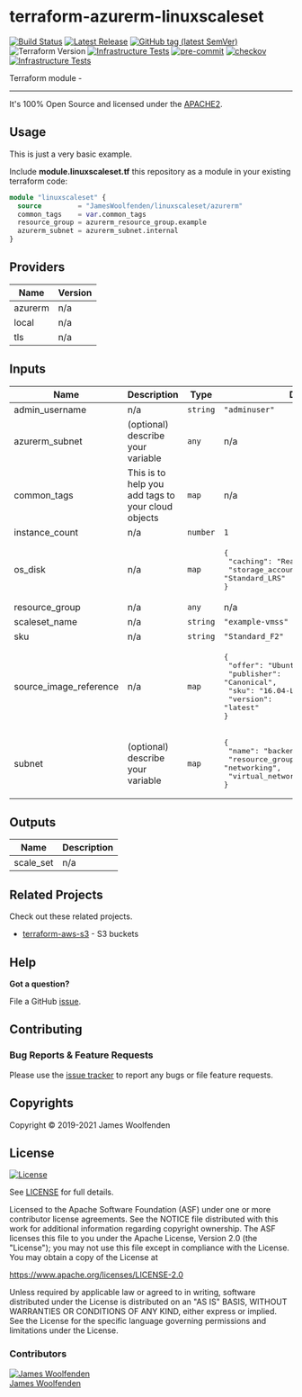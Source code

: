 # terraform-azurerm-linuxscaleset

[![Build Status](https://github.com/JamesWoolfenden/terraform-azurerm-linuxscaleset/workflows/Verify%20and%20Bump/badge.svg?branch=master)](https://github.com/JamesWoolfenden/terraform-azurerm-linuxscaleset)
[![Latest Release](https://img.shields.io/github/release/JamesWoolfenden/terraform-azurerm-linuxscaleset.svg)](https://github.com/JamesWoolfenden/terraform-azurerm-linuxscaleset/releases/latest)
[![GitHub tag (latest SemVer)](https://img.shields.io/github/tag/JamesWoolfenden/terraform-azurerm-linuxscaleset.svg?label=latest)](https://github.com/JamesWoolfenden/terraform-azurerm-linuxscaleset/releases/latest)
![Terraform Version](https://img.shields.io/badge/tf-%3E%3D0.14.0-blue.svg)
[![Infrastructure Tests](https://www.bridgecrew.cloud/badges/github/JamesWoolfenden/terraform-azurerm-linuxscaleset/cis_aws)](https://www.bridgecrew.cloud/link/badge?vcs=github&fullRepo=JamesWoolfenden%2Fterraform-azurerm-linuxscaleset&benchmark=CIS+AWS+V1.2)
[![pre-commit](https://img.shields.io/badge/pre--commit-enabled-brightgreen?logo=pre-commit&logoColor=white)](https://github.com/pre-commit/pre-commit)
[![checkov](https://img.shields.io/badge/checkov-verified-brightgreen)](https://www.checkov.io/)
[![Infrastructure Tests](https://www.bridgecrew.cloud/badges/github/jameswoolfenden/terraform-azurerm-linuxscaleset/general)](https://www.bridgecrew.cloud/link/badge?vcs=github&fullRepo=JamesWoolfenden%2Fterraform-azurerm-linuxscaleset&benchmark=INFRASTRUCTURE+SECURITY)

Terraform module -

---

It's 100% Open Source and licensed under the [APACHE2](LICENSE).

## Usage

This is just a very basic example.

Include **module.linuxscaleset.tf** this repository as a module in your existing terraform code:

```terraform
module "linuxscaleset" {
  source         = "JamesWoolfenden/linuxscaleset/azurerm"
  common_tags    = var.common_tags
  resource_group = azurerm_resource_group.example
  azurerm_subnet = azurerm_subnet.internal
}
```

<!-- BEGINNING OF PRE-COMMIT-TERRAFORM DOCS HOOK -->

## Providers

| Name    | Version |
| ------- | ------- |
| azurerm | n/a     |
| local   | n/a     |
| tls     | n/a     |

## Inputs

| Name                   | Description                                        | Type     | Default                                                                                                                      | Required |
| ---------------------- | -------------------------------------------------- | -------- | ---------------------------------------------------------------------------------------------------------------------------- | :------: |
| admin_username         | n/a                                                | `string` | `"adminuser"`                                                                                                                |    no    |
| azurerm_subnet         | (optional) describe your variable                  | `any`    | n/a                                                                                                                          |   yes    |
| common_tags            | This is to help you add tags to your cloud objects | `map`    | n/a                                                                                                                          |   yes    |
| instance_count         | n/a                                                | `number` | `1`                                                                                                                          |    no    |
| os_disk                | n/a                                                | `map`    | <pre>{<br> "caching": "ReadWrite",<br> "storage_account_type": "Standard_LRS"<br>}</pre>                                     |    no    |
| resource_group         | n/a                                                | `any`    | n/a                                                                                                                          |   yes    |
| scaleset_name          | n/a                                                | `string` | `"example-vmss"`                                                                                                             |    no    |
| sku                    | n/a                                                | `string` | `"Standard_F2"`                                                                                                              |    no    |
| source_image_reference | n/a                                                | `map`    | <pre>{<br> "offer": "UbuntuServer",<br> "publisher": "Canonical",<br> "sku": "16.04-LTS",<br> "version": "latest"<br>}</pre> |    no    |
| subnet                 | (optional) describe your variable                  | `map`    | <pre>{<br> "name": "backend",<br> "resource_group_name": "networking",<br> "virtual_network_name": "production"<br>}</pre>   |    no    |

## Outputs

| Name      | Description |
| --------- | ----------- |
| scale_set | n/a         |

<!-- END OF PRE-COMMIT-TERRAFORM DOCS HOOK -->

## Related Projects

Check out these related projects.

- [terraform-aws-s3](https://github.com/jameswoolfenden/terraform-aws-s3) - S3 buckets

## Help

**Got a question?**

File a GitHub [issue](https://github.com/JamesWoolfenden/terraform-azurerm-linuxscaleset/issues).

## Contributing

### Bug Reports & Feature Requests

Please use the [issue tracker](https://github.com/JamesWoolfenden/terraform-azurerm-linuxscaleset/issues) to report any bugs or file feature requests.

## Copyrights

Copyright © 2019-2021 James Woolfenden

## License

[![License](https://img.shields.io/badge/License-Apache%202.0-blue.svg)](https://opensource.org/licenses/Apache-2.0)

See [LICENSE](LICENSE) for full details.

Licensed to the Apache Software Foundation (ASF) under one
or more contributor license agreements. See the NOTICE file
distributed with this work for additional information
regarding copyright ownership. The ASF licenses this file
to you under the Apache License, Version 2.0 (the
"License"); you may not use this file except in compliance
with the License. You may obtain a copy of the License at

<https://www.apache.org/licenses/LICENSE-2.0>

Unless required by applicable law or agreed to in writing,
software distributed under the License is distributed on an
"AS IS" BASIS, WITHOUT WARRANTIES OR CONDITIONS OF ANY
KIND, either express or implied. See the License for the
specific language governing permissions and limitations
under the License.

### Contributors

[![James Woolfenden][jameswoolfenden_avatar]][jameswoolfenden_homepage]<br/>[James Woolfenden][jameswoolfenden_homepage]

[jameswoolfenden_homepage]: https://github.com/jameswoolfenden
[jameswoolfenden_avatar]: https://github.com/jameswoolfenden.png?size=150
[github]: https://github.com/jameswoolfenden
[linkedin]: https://www.linkedin.com/in/jameswoolfenden/
[twitter]: https://twitter.com/JimWoolfenden
[share_twitter]: https://twitter.com/intent/tweet/?text=terraform-azurerm-linuxscaleset&url=https://github.com/JamesWoolfenden/terraform-azurerm-linuxscaleset
[share_linkedin]: https://www.linkedin.com/shareArticle?mini=true&title=terraform-azurerm-linuxscaleset&url=https://github.com/JamesWoolfenden/terraform-azurerm-linuxscaleset
[share_reddit]: https://reddit.com/submit/?url=https://github.com/JamesWoolfenden/terraform-azurerm-linuxscaleset
[share_facebook]: https://facebook.com/sharer/sharer.php?u=https://github.com/JamesWoolfenden/terraform-azurerm-linuxscaleset
[share_email]: mailto:?subject=terraform-azurerm-linuxscaleset&body=https://github.com/JamesWoolfenden/terraform-azurerm-linuxscaleset
